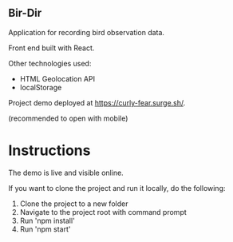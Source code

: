## Bir-Dir

Application for recording bird observation data.

Front end built with React. 

Other technologies used:
- HTML Geolocation API
- localStorage

Project demo deployed at https://curly-fear.surge.sh/.

(recommended to open with mobile)

# Instructions

The demo is live and visible online.

If you want to clone the project and run it locally, do the following:

1. Clone the project to a new folder
2. Navigate to the project root with command prompt
3. Run 'npm install'
4. Run 'npm start'
